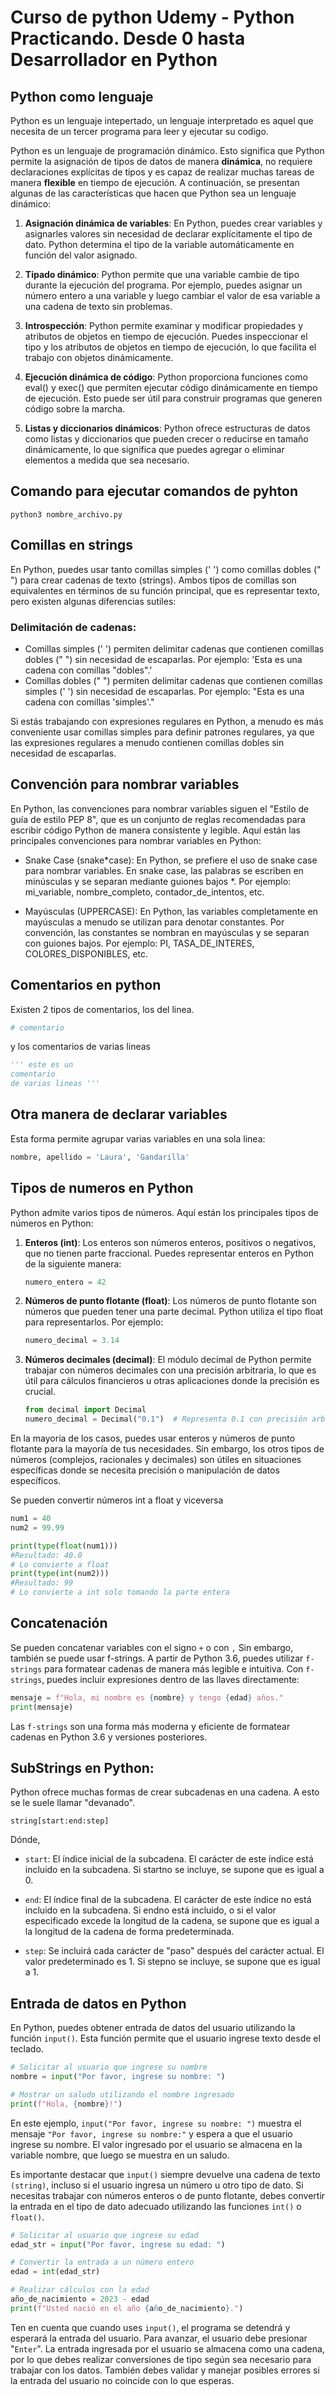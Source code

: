 # Curso de python Udemy - Python Practicando. Desde 0 hasta Desarrollador en Python

## Python como lenguaje

Python es un lenguaje intepertado, un lenguaje interpretado es aquel que necesita de un tercer programa para leer y ejecutar su codigo.

Python es un lenguaje de programación dinámico. Esto significa que Python permite la asignación de tipos de datos de manera **dinámica**, no requiere declaraciones explícitas de tipos y es capaz de realizar muchas tareas de manera **flexible** en tiempo de ejecución. A continuación, se presentan algunas de las características que hacen que Python sea un lenguaje dinámico:

1. **Asignación dinámica de variables**: En Python, puedes crear variables y asignarles valores sin necesidad de declarar explícitamente el tipo de dato. Python determina el tipo de la variable automáticamente en función del valor asignado.

1. **Tipado dinámico**: Python permite que una variable cambie de tipo durante la ejecución del programa. Por ejemplo, puedes asignar un número entero a una variable y luego cambiar el valor de esa variable a una cadena de texto sin problemas.

1. **Introspección**: Python permite examinar y modificar propiedades y atributos de objetos en tiempo de ejecución. Puedes inspeccionar el tipo y los atributos de objetos en tiempo de ejecución, lo que facilita el trabajo con objetos dinámicamente.

1. **Ejecución dinámica de código**: Python proporciona funciones como eval() y exec() que permiten ejecutar código dinámicamente en tiempo de ejecución. Esto puede ser útil para construir programas que generen código sobre la marcha.

1. **Listas y diccionarios dinámicos**: Python ofrece estructuras de datos como listas y diccionarios que pueden crecer o reducirse en tamaño dinámicamente, lo que significa que puedes agregar o eliminar elementos a medida que sea necesario.

## Comando para ejecutar comandos de pyhton

```terminal
python3 nombre_archivo.py
```

## Comillas en strings

En Python, puedes usar tanto comillas simples (' ') como comillas dobles (" ") para crear cadenas de texto (strings). Ambos tipos de comillas son equivalentes en términos de su función principal, que es representar texto, pero existen algunas diferencias sutiles:

### Delimitación de cadenas:

- Comillas simples (' ') permiten delimitar cadenas que contienen comillas dobles (" ") sin necesidad de escaparlas. Por ejemplo: 'Esta es una cadena con comillas "dobles".'
- Comillas dobles (" ") permiten delimitar cadenas que contienen comillas simples (' ') sin necesidad de escaparlas. Por ejemplo: "Esta es una cadena con comillas 'simples'."

Si estás trabajando con expresiones regulares en Python, a menudo es más conveniente usar comillas simples para definir patrones regulares, ya que las expresiones regulares a menudo contienen comillas dobles sin necesidad de escaparlas.

## Convención para nombrar variables

En Python, las convenciones para nombrar variables siguen el "Estilo de guía de estilo PEP 8", que es un conjunto de reglas recomendadas para escribir código Python de manera consistente y legible. Aquí están las principales convenciones para nombrar variables en Python:

- Snake Case (snake*case): En Python, se prefiere el uso de snake case para nombrar variables. En snake case, las palabras se escriben en minúsculas y se separan mediante guiones bajos *. Por ejemplo: mi_variable, nombre_completo, contador_de_intentos, etc.

- Mayúsculas (UPPERCASE): En Python, las variables completamente en mayúsculas a menudo se utilizan para denotar constantes. Por convención, las constantes se nombran en mayúsculas y se separan con guiones bajos. Por ejemplo: PI, TASA_DE_INTERES, COLORES_DISPONIBLES, etc.

## Comentarios en python

Existen 2 tipos de comentarios, los del linea.

```py
# comentario
```

y los comentarios de varias lineas

```py
''' este es un
comentario
de varias lineas '''
```

## Otra manera de declarar variables

Esta forma permite agrupar varias variables en una sola linea:

```py
nombre, apellido = 'Laura', 'Gandarilla'
```

## Tipos de numeros en Python

Python admite varios tipos de números. Aquí están los principales tipos de números en Python:

1. **Enteros (int)**: Los enteros son números enteros, positivos o negativos, que no tienen parte fraccional. Puedes representar enteros en Python de la siguiente manera:

   ```py
   numero_entero = 42
   ```

1. **Números de punto flotante (float)**: Los números de punto flotante son números que pueden tener una parte decimal. Python utiliza el tipo float para representarlos. Por ejemplo:

   ```py
   numero_decimal = 3.14
   ```

1. **Números decimales (decimal)**: El módulo decimal de Python permite trabajar con números decimales con una precisión arbitraria, lo que es útil para cálculos financieros u otras aplicaciones donde la precisión es crucial.

   ```py
   from decimal import Decimal
   numero_decimal = Decimal("0.1")  # Representa 0.1 con precisión arbitraria
   ```

En la mayoría de los casos, puedes usar enteros y números de punto flotante para la mayoría de tus necesidades. Sin embargo, los otros tipos de números (complejos, racionales y decimales) son útiles en situaciones específicas donde se necesita precisión o manipulación de datos específicos.

Se pueden convertir números int a float y viceversa

```py
num1 = 40
num2 = 99.99

print(type(float(num1)))
#Resultado: 40.0
# Lo convierte a float
print(type(int(num2)))
#Resultado: 99
# Lo convierte a int solo tomando la parte entera
```

## Concatenación

Se pueden concatenar variables con el signo `+` o con `,`
Sin embargo, también se puede usar f-strings. A partir de Python 3.6, puedes utilizar `f-strings` para formatear cadenas de manera más legible e intuitiva. Con `f-strings`, puedes incluir expresiones dentro de las llaves directamente:

```py
mensaje = f"Hola, mi nombre es {nombre} y tengo {edad} años."
print(mensaje)
```

Las `f-strings` son una forma más moderna y eficiente de formatear cadenas en Python 3.6 y versiones posteriores.

## SubStrings en Python:

Python ofrece muchas formas de crear subcadenas en una cadena. A esto se le suele llamar "devanado".

`string[start:end:step]`

Dónde,

- `start`: El índice inicial de la subcadena. El carácter de este índice está incluido en la subcadena. Si startno se incluye, se supone que es igual a 0.

- `end`: El índice final de la subcadena. El carácter de este índice no está incluido en la subcadena. Si endno está incluido, o si el valor especificado excede la longitud de la cadena, se supone que es igual a la longitud de la cadena de forma predeterminada.

- `step`: Se incluirá cada carácter de "paso" después del carácter actual. El valor predeterminado es 1. Si stepno se incluye, se supone que es igual a 1.

## Entrada de datos en Python

En Python, puedes obtener entrada de datos del usuario utilizando la función `input()`. Esta función permite que el usuario ingrese texto desde el teclado.

```py
# Solicitar al usuario que ingrese su nombre
nombre = input("Por favor, ingrese su nombre: ")

# Mostrar un saludo utilizando el nombre ingresado
print(f"Hola, {nombre}!")
```

En este ejemplo, `input("Por favor, ingrese su nombre: ")` muestra el mensaje `"Por favor, ingrese su nombre:"` y espera a que el usuario ingrese su nombre. El valor ingresado por el usuario se almacena en la variable nombre, que luego se muestra en un saludo.

Es importante destacar que `input()` siempre devuelve una cadena de texto `(string)`, incluso si el usuario ingresa un número u otro tipo de dato. Si necesitas trabajar con números enteros o de punto flotante, debes convertir la entrada en el tipo de dato adecuado utilizando las funciones `int()` o `float()`.

```py
# Solicitar al usuario que ingrese su edad
edad_str = input("Por favor, ingrese su edad: ")

# Convertir la entrada a un número entero
edad = int(edad_str)

# Realizar cálculos con la edad
año_de_nacimiento = 2023 - edad
print(f"Usted nació en el año {año_de_nacimiento}.")
```

Ten en cuenta que cuando uses `input()`, el programa se detendrá y esperará la entrada del usuario. Para avanzar, el usuario debe presionar "`Enter`". La entrada ingresada por el usuario se almacena como una cadena, por lo que debes realizar conversiones de tipo según sea necesario para trabajar con los datos. También debes validar y manejar posibles errores si la entrada del usuario no coincide con lo que esperas.
